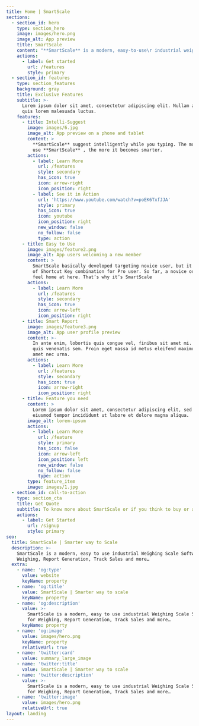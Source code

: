 ```yaml
---
title: Home | SmartScale
sections:
  - section_id: hero
    type: section_hero
    image: images/hero.png
    image_alt: App preview
    title: SmartScale
    content: "**SmartScale** is a modern, easy-to-use\r industrial weighing scale software for\r Weighing, Report Generation, track\r sales and more...\n"
    actions:
      - label: Get started
        url: /features
        style: primary
  - section_id: features
    type: section_features
    background: gray
    title: Exclusive Features
    subtitle: >-
      Lorem ipsum dolor sit amet, consectetur adipiscing elit. Nullam a metus
      quis lorem malesuada luctus.
    features:
      - title: Intelli-Suggest
        image: images/6.jpg
        image_alt: App preview on a phone and tablet
        content: >
          **SmartScale** suggest intelligently while you typing. The more you
          use **SmartScale** , the more it becomes smarter.
        actions:
          - label: Learn More
            url: /features
            style: secondary
            has_icon: true
            icon: arrow-right
            icon_position: right
          - label: See it in Action
            url: 'https://www.youtube.com/watch?v=poEK6TxfJJA'
            style: primary
            has_icon: true
            icon: youtube
            icon_position: right
            new_window: false
            no_follow: false
            type: action
      - title: Easy to Use
        image: images/feature2.png
        image_alt: App users welcoming a new member
        content: >
          SmartScale basically developed targeting novice user, but it has lot
          of Shortcut Key combination for Pro user. So far, a novice or Pro user
          feel home at here. That’s why it’s SmartScale
        actions:
          - label: Learn More
            url: /features
            style: secondary
            has_icon: true
            icon: arrow-left
            icon_position: right
      - title: Smart Report
        image: images/feature3.png
        image_alt: App user profile preview
        content: >-
          In ante enim, lobortis quis congue vel, finibus sit amet mi. Aenean
          quis venenatis sem. Proin eget massa id metus eleifend maximus sit
          amet nec urna.
        actions:
          - label: Learn More
            url: /features
            style: secondary
            has_icon: true
            icon: arrow-right
            icon_position: right
      - title: Feature you need
        content: >
          Lorem ipsum dolor sit amet, consectetur adipiscing elit, sed do
          eiusmod tempor incididunt ut labore et dolore magna aliqua.
        image_alt: lorem-ipsum
        actions:
          - label: Learn More
            url: /feature
            style: primary
            has_icon: false
            icon: arrow-left
            icon_position: left
            new_window: false
            no_follow: false
            type: action
        type: feature_item
        image: images/1.jpg
  - section_id: call-to-action
    type: section_cta
    title: Get Quote
    subtitle: To know more about SmartScale or if you think to buy or anything related.
    actions:
      - label: Get Started
        url: /signup
        style: primary
seo:
  title: SmartScale | Smarter way to Scale
  description: >-
    SmartScale is a modern, easy to use industrial Weighing Scale Software for
    Weighing, Report Generation, Track Sales and more…
  extra:
    - name: 'og:type'
      value: website
      keyName: property
    - name: 'og:title'
      value: SmartScale | Smarter way to scale
      keyName: property
    - name: 'og:description'
      value: >-
        SmartScale is a modern, easy to use industrial Weighing Scale Software
        for Weighing, Report Generation, Track Sales and more…
      keyName: property
    - name: 'og:image'
      value: images/hero.png
      keyName: property
      relativeUrl: true
    - name: 'twitter:card'
      value: summary_large_image
    - name: 'twitter:title'
      value: SmartScale | Smarter way to scale
    - name: 'twitter:description'
      value: >-
        SmartScale is a modern, easy to use industrial Weighing Scale Software
        for Weighing, Report Generation, Track Sales and more…
    - name: 'twitter:image'
      value: images/hero.png
      relativeUrl: true
layout: landing
---
```

